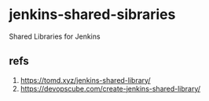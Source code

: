 # jenkins-shared-sibraries
Shared Libraries for Jenkins

## refs

1. https://tomd.xyz/jenkins-shared-library/
2. https://devopscube.com/create-jenkins-shared-library/

